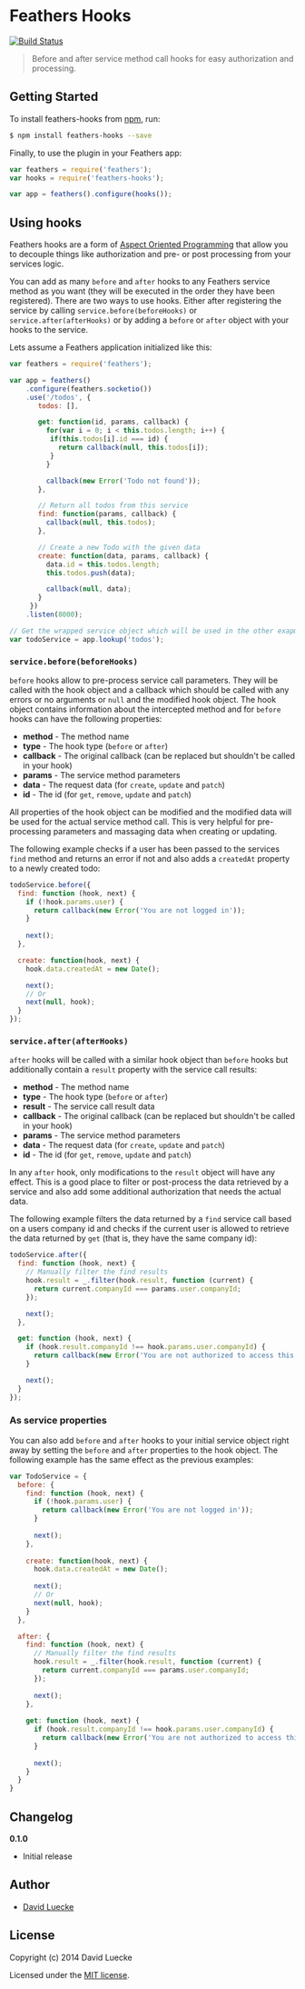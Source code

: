# Feathers Hooks

[![Build Status](https://travis-ci.org/feathersjs/feathers-hooks.png?branch=master)](https://travis-ci.org/feathersjs/feathers-hooks)

> Before and after service method call hooks for easy authorization and processing.

## Getting Started

To install feathers-hooks from [npm](https://www.npmjs.org/), run:

```bash
$ npm install feathers-hooks --save
```

Finally, to use the plugin in your Feathers app:

```javascript
var feathers = require('feathers');
var hooks = require('feathers-hooks');

var app = feathers().configure(hooks());
```

## Using hooks

Feathers hooks are a form of [Aspect Oriented Programming](http://en.wikipedia.org/wiki/Aspect-oriented_programming)
that allow you to decouple things like authorization and pre- or post processing from your services logic.

You can add as many `before` and `after` hooks to any Feathers service method as you want (they will be executed in the
order they have been registered). There are two ways to use hooks. Either after registering the service by calling
`service.before(beforeHooks)` or `service.after(afterHooks)` or by adding a `before` or `after` object with your hooks to the service.

Lets assume a Feathers application initialized like this:

```js
var feathers = require('feathers');

var app = feathers()
    .configure(feathers.socketio())
    .use('/todos', {
       todos: [],

       get: function(id, params, callback) {
         for(var i = 0; i < this.todos.length; i++) {
          if(this.todos[i].id === id) {
            return callback(null, this.todos[i]);
          }
         }

         callback(new Error('Todo not found'));
       },

       // Return all todos from this service
       find: function(params, callback) {
         callback(null, this.todos);
       },

       // Create a new Todo with the given data
       create: function(data, params, callback) {
         data.id = this.todos.length;
         this.todos.push(data);

         callback(null, data);
       }
     })
    .listen(8000);

// Get the wrapped service object which will be used in the other exapmles
var todoService = app.lookup('todos');
```

### `service.before(beforeHooks)`

`before` hooks allow to pre-process service call parameters. They will be called with the hook object
and a callback which should be called with any errors or no arguments or `null` and the modified hook object.
The hook object contains information about the intercepted method and for `before` hooks can have the following properties:

- __method__ - The method name
- __type__ - The hook type (`before` or `after`)
- __callback__ - The original callback (can be replaced but shouldn't be called in your hook)
- __params__ - The service method parameters
- __data__ - The request data (for `create`, `update` and `patch`)
- __id__ - The id (for `get`, `remove`, `update` and `patch`)

All properties of the hook object can be modified and the modified data will be used for the actual service method
call. This is very helpful for pre-processing parameters and massaging data when creating or updating.

The following example checks if a user has been passed to the services `find` method and returns an error if not
and also adds a `createdAt` property to a newly created todo:

```js
todoService.before({
  find: function (hook, next) {
    if (!hook.params.user) {
      return callback(new Error('You are not logged in'));
    }
    
    next();
  },

  create: function(hook, next) {
    hook.data.createdAt = new Date();

    next();
    // Or
    next(null, hook);
  }
});
```

### `service.after(afterHooks)`

`after` hooks will be called with a similar hook object than `before` hooks but additionally contain a `result`
property with the service call results:

- __method__ - The method name
- __type__ - The hook type (`before` or `after`)
- __result__ - The service call result data
- __callback__ - The original callback (can be replaced but shouldn't be called in your hook)
- __params__ - The service method parameters
- __data__ - The request data (for `create`, `update` and `patch`)
- __id__ - The id (for `get`, `remove`, `update` and `patch`)

In any `after` hook, only modifications to the `result` object will have any effect. This is a good place to filter or
post-process the data retrieved by a service and also add some additional authorization that needs the actual data.

The following example filters the data returned by a `find` service call based on a users company id
and checks if the current user is allowed to retrieve the data returned by `get` (that is, they have the same company id):

```js
todoService.after({
  find: function (hook, next) {
    // Manually filter the find results
    hook.result = _.filter(hook.result, function (current) {
      return current.companyId === params.user.companyId;
    });

    next();
  },

  get: function (hook, next) {
    if (hook.result.companyId !== hook.params.user.companyId) {
      return callback(new Error('You are not authorized to access this information'));
    }

    next();
  }
});
```

### As service properties

You can also add `before` and `after` hooks to your initial service object right away by setting the `before` and
`after` properties to the hook object. The following example has the same effect as the previous examples:

```js
var TodoService = {
  before: {
    find: function (hook, next) {
      if (!hook.params.user) {
        return callback(new Error('You are not logged in'));
      }
      
      next();
    },
  
    create: function(hook, next) {
      hook.data.createdAt = new Date();
  
      next();
      // Or
      next(null, hook);
    }
  },

  after: {
    find: function (hook, next) {
      // Manually filter the find results
      hook.result = _.filter(hook.result, function (current) {
        return current.companyId === params.user.companyId;
      });
  
      next();
    },
  
    get: function (hook, next) {
      if (hook.result.companyId !== hook.params.user.companyId) {
        return callback(new Error('You are not authorized to access this information'));
      }
  
      next();
    }
  }
}
```

## Changelog

__0.1.0__

- Initial release

## Author

- [David Luecke](https://github.com/daffl)

## License

Copyright (c) 2014 David Luecke

Licensed under the [MIT license](LICENSE).
